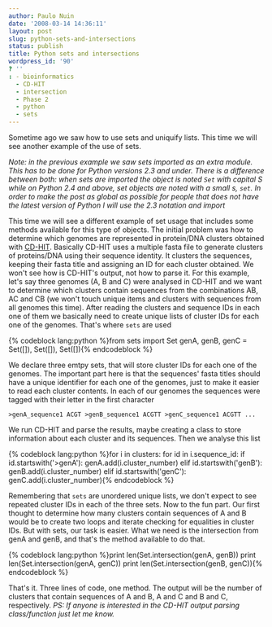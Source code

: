 ```yaml
---
author: Paulo Nuin
date: '2008-03-14 14:36:11'
layout: post
slug: python-sets-and-intersections
status: publish
title: Python sets and intersections
wordpress_id: '90'
? ''
: - bioinformatics
  - CD-HIT
  - intersection
  - Phase 2
  - python
  - sets
---
```


Sometime ago we saw how to use sets and
 uniquify lists. This time we will see another example of the use of sets. 

*Note: in the
previous example we saw sets imported as an extra module. This has to be
done for Python versions 2.3 and under. There is a difference between
both: when sets are imported the object is noted `Set` with capital S
while on Python 2.4 and above, set objects are noted with a small s,
`set`. In order to make the post as global as possible for people that
does not have the latest version of Python I will use the 2.3 notation
and import* 

This time we will see a different example of set usage that
includes some methods available for this type of objects. The initial
problem was how to determine which genomes are represented in
protein/DNA clusters obtained with [CD-HIT](http://bioinformatics.ljcrf.edu/cd-hi/). Basically CD-HIT uses
a multiple fasta file to generate clusters of proteins/DNA using their
sequence identity. It clusters the sequences, keeping their fasta title
and assigning an ID for each cluster obtained. We won't see how is
CD-HIT's output, not how to parse it. For this example, let's say three
genomes (A, B and C) were analysed in CD-HIT and we want to determine
which clusters contain sequences from the combinations AB, AC and CB (we
won't touch unique items and clusters with sequences from all genomes
this time). After reading the clusters and sequence IDs in each one of
them we basically need to create unique lists of cluster IDs for each
one of the genomes. That's where `sets` are used 

{% codeblock lang:python %}from sets import Set genA, genB, genC = Set([]), Set([]), Set([]){% endcodeblock %} 

We declare three emtpy sets, that will
store cluster IDs for each one of the genomes. The important part here
is that the sequences' fasta titles should have a unique identifier for
each one of the genomes, just to make it easier to read each cluster
contents. In each of our genomes the sequences were tagged with their
letter in the first character

`>genA_sequence1 ACGT >genB_sequence1 ACGTT >genC_sequence1 ACGTT ...`

We run CD-HIT and parse the results, maybe creating a class to store
information about each cluster and its sequences. Then we analyse this
list 

{% codeblock lang:python %}for i in clusters: 
	for id in i.sequence_id: 
		if id.startswith('>genA'): 
			genA.add(i.cluster_number)
		elif id.startswith('genB'): 
			genB.add(i.cluster_number) 
		elif id.startswith('genC'): 
			genC.add(i.cluster_number){% endcodeblock %}

 Remembering
that `sets` are unordered unique lists, we don't expect to see repeated
cluster IDs in each of the three sets. Now to the fun part. Our first
thought to determine how many clusters contain sequences of A and B
would be to create two loops and iterate checking for equalities in
cluster IDs. But with sets, our task is easier. What we need is the
intersection from genA and genB, and that's the method available to do
that. 

{% codeblock lang:python %}print len(Set.intersection(genA, genB)) 
print len(Set.intersection(genA, genC)) 
print len(Set.intersection(genB, genC)){% endcodeblock %} 

That's it. Three lines of
code, one method. The output will be the number of clusters that contain
sequences of A and B, A and C and B and C, respectively. *PS: If anyone
is interested in the CD-HIT output parsing class/function just let me
know.*
